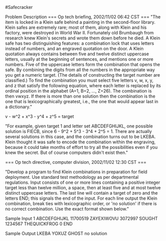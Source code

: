 #Safecracker

Problem Description
=== Op tech briefing, 2002/11/02 06:42 CST ===
"The item is locked in a Klein safe behind a painting in the second-floor library. Klein safes are extremely rare; most of them, along with Klein and his factory, were destroyed in World War II. Fortunately old Brumbaugh from research knew Klein's secrets and wrote them down before he died. A Klein safe has two distinguishing features: a combination lock that uses letters instead of numbers, and an engraved quotation on the door. A Klein quotation always contains between five and twelve distinct uppercase letters, usually at the beginning of sentences, and mentions one or more numbers. Five of the uppercase letters form the combination that opens the safe. By combining the digits from all the numbers in the appropriate way you get a numeric target. (The details of constructing the target number are classified.) To find the combination you must select five letters v, w, x, y, and z that satisfy the following equation, where each letter is replaced by its ordinal position in the alphabet (A=1, B=2, ..., Z=26). The combination is then vwxyz. If there is more than one solution then the combination is the one that is lexicographically greatest, i.e., the one that would appear last in a dictionary."

v - w^2 + x^3 - y^4 + z^5 = target

"For example, given target 1 and letter set ABCDEFGHIJKL, one possible solution is FIECB, since 6 - 9^2 + 5^3 - 3^4 + 2^5 = 1. There are actually several solutions in this case, and the combination turns out to be LKEBA. Klein thought it was safe to encode the combination within the engraving, because it could take months of effort to try all the possibilities even if you knew the secret. But of course computers didn't exist then."

=== Op tech directive, computer division, 2002/11/02 12:30 CST ===

"Develop a program to find Klein combinations in preparation for field deployment. Use standard test methodology as per departmental regulations. Input consists of one or more lines containing a positive integer target less than twelve million, a space, then at least five and at most twelve distinct uppercase letters. The last line will contain a target of zero and the letters END; this signals the end of the input. For each line output the Klein combination, break ties with lexicographic order, or 'no solution' if there is no correct combination. Use the exact format shown below."



Sample Input
1 ABCDEFGHIJKL
11700519 ZAYEXIWOVU
3072997 SOUGHT
1234567 THEQUICKFROG
0 END

Sample Output
LKEBA
YOXUZ
GHOST
no solution

